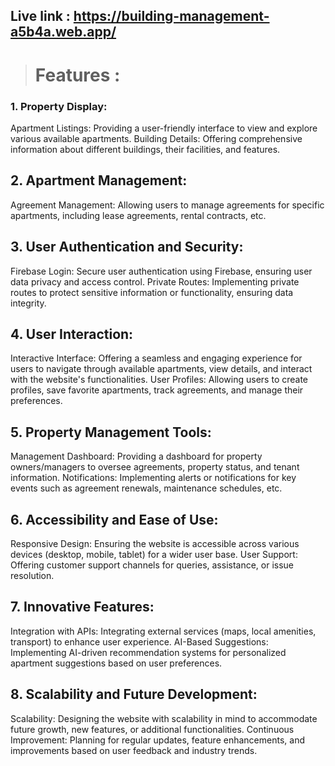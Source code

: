 
 ## Live link : https://building-management-a5b4a.web.app/

> # Features :  
### 1. Property Display:

Apartment Listings: Providing a user-friendly interface to view and explore various available apartments.
Building Details: Offering comprehensive information about different buildings, their facilities, and features.
## 2. Apartment Management:

Agreement Management: Allowing users to manage agreements for specific apartments, including lease agreements, rental contracts, etc.
## 3. User Authentication and Security:

Firebase Login: Secure user authentication using Firebase, ensuring user data privacy and access control.
Private Routes: Implementing private routes to protect sensitive information or functionality, ensuring data integrity.
## 4. User Interaction:

Interactive Interface: Offering a seamless and engaging experience for users to navigate through available apartments, view details, and interact with the website's functionalities.
User Profiles: Allowing users to create profiles, save favorite apartments, track agreements, and manage their preferences.
## 5. Property Management Tools:

Management Dashboard: Providing a dashboard for property owners/managers to oversee agreements, property status, and tenant information.
Notifications: Implementing alerts or notifications for key events such as agreement renewals, maintenance schedules, etc.
## 6. Accessibility and Ease of Use:

Responsive Design: Ensuring the website is accessible across various devices (desktop, mobile, tablet) for a wider user base.
User Support: Offering customer support channels for queries, assistance, or issue resolution.
## 7. Innovative Features:

Integration with APIs: Integrating external services (maps, local amenities, transport) to enhance user experience.
AI-Based Suggestions: Implementing AI-driven recommendation systems for personalized apartment suggestions based on user preferences.
## 8. Scalability and Future Development:

Scalability: Designing the website with scalability in mind to accommodate future growth, new features, or additional functionalities.
Continuous Improvement: Planning for regular updates, feature enhancements, and improvements based on user feedback and industry trends.


